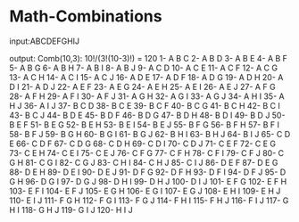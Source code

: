 # Math-Combinations

input:ABCDEFGHIJ


output: Comb(10,3): 10!/(3!(10-3)!) = 120
    1- A B C 
    2- A B D 
    3- A B E 
    4- A B F 
    5- A B G 
    6- A B H 
    7- A B I 
    8- A B J 
    9- A C D 
   10- A C E 
   11- A C F 
   12- A C G 
   13- A C H 
   14- A C I 
   15- A C J 
   16- A D E 
   17- A D F 
   18- A D G 
   19- A D H 
   20- A D I 
   21- A D J 
   22- A E F 
   23- A E G 
   24- A E H 
   25- A E I 
   26- A E J 
   27- A F G 
   28- A F H 
   29- A F I 
   30- A F J 
   31- A G H 
   32- A G I 
   33- A G J 
   34- A H I 
   35- A H J 
   36- A I J 
   37- B C D 
   38- B C E 
   39- B C F 
   40- B C G 
   41- B C H 
   42- B C I 
   43- B C J 
   44- B D E 
   45- B D F 
   46- B D G 
   47- B D H 
   48- B D I 
   49- B D J 
   50- B E F 
   51- B E G 
   52- B E H 
   53- B E I 
   54- B E J 
   55- B F G 
   56- B F H 
   57- B F I 
   58- B F J 
   59- B G H 
   60- B G I 
   61- B G J 
   62- B H I 
   63- B H J 
   64- B I J 
   65- C D E 
   66- C D F 
   67- C D G 
   68- C D H 
   69- C D I 
   70- C D J 
   71- C E F 
   72- C E G 
   73- C E H 
   74- C E I 
   75- C E J 
   76- C F G 
   77- C F H 
   78- C F I 
   79- C F J 
   80- C G H 
   81- C G I 
   82- C G J 
   83- C H I 
   84- C H J 
   85- C I J 
   86- D E F 
   87- D E G 
   88- D E H 
   89- D E I 
   90- D E J 
   91- D F G 
   92- D F H 
   93- D F I 
   94- D F J 
   95- D G H 
   96- D G I 
   97- D G J 
   98- D H I 
   99- D H J 
  100- D I J 
  101- E F G 
  102- E F H 
  103- E F I 
  104- E F J 
  105- E G H 
  106- E G I 
  107- E G J 
  108- E H I 
  109- E H J 
  110- E I J 
  111- F G H 
  112- F G I 
  113- F G J 
  114- F H I 
  115- F H J 
  116- F I J 
  117- G H I 
  118- G H J 
  119- G I J 
  120- H I J 

